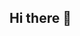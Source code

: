 ## Hi there 👋

<!--
**DomWal20002/DomWal20002** is a ✨ _special_ ✨ repository because its `README.md` (this file) appears on your GitHub profile.

# Welcome to my profile

Hi! I'm an adventurer at the start of my journey to become DevOps engineer. I got STEM degree in material engineering, but I want to learn more about coding so I can keep up with new technologies and understand how certian aspects of managing a product works. 
<p align="left"> <a href="https://aws.amazon.com" target="_blank" rel="noreferrer">  <a href="https://www.w3schools.com/css/" target="_blank" rel="noreferrer"> <<a href="https://www.docker.com/" target="_blank" rel="noreferrer"> <img src="https://raw.githubusercontent.com/devicons/devicon/master/icons/docker/docker-original-wordmark.svg" alt="docker" width="40" height="40"/> </a> <a href="https://www.figma.com/" target="_blank" rel="noreferrer"> <a href="https://www.linux.org/" target="_blank" rel="noreferrer"> <img src="https://raw.githubusercontent.com/devicons/devicon/master/icons/linux/linux-original.svg" alt="linux" width="40" height="40"/> </a> 
<p>&nbsp;<img align="center" src="https://github-readme-stats.vercel.app/api?username=domwal20002&show_icons=true&locale=en" alt="domwal20002" /></p>

